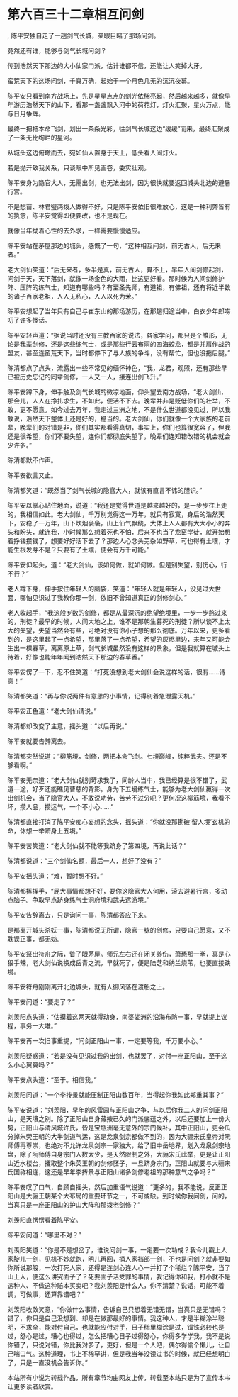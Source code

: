 # 第六百三十二章相互问剑
,  陈平安独自走了一趟剑气长城，亲眼目睹了那场问剑。
   竟然还有谁，能够与剑气长城问剑？
   传到浩然天下那边的大小仙家门派，估计谁都不信，还能让人笑掉大牙。
   蛮荒天下的这场问剑，千真万确，起始于一个月色几无的沉沉夜幕。
   陈平安只看到南方战场上，先是星星点点的剑光依稀亮起，然后越来越多，就像早年游历浩然天下的山下，看那一盏盏飘入河中的荷花灯，灯火汇聚，星火万点，能与日月争辉。
   最终一把把本命飞剑，划出一条条光彩，往剑气长城这边“缓缓”而来，最终汇聚成了一条无比绚烂的星河。
   从城头这边俯瞰而去，宛如仙人置身于天上，低头看人间灯火。
   若是抛开敌我关系，只谈眼中所见画卷，委实壮观。
   陈平安身为隐官大人，无需出剑，也无法出剑，因为很快就要返回城头北边的避暑行宫。
   不是愁苗、林君璧两拨人做得不好，只是陈平安依旧很难放心，这是一种利弊皆有的执念，陈平安觉得即便要改，也不是现在。
   就像当年拗着心性的去外求，一样需要慢慢适应。
   陈平安站在茅屋那边的城头，感慨了一句，“这种相互问剑，前无古人，后无来者。”
   老大剑仙笑道：“后无来者，多半是真，前无古人，算不上，早年人间剑修起剑，问剑于天，天下落剑，就像一场金色的大雨，比这更好看。那时候为人间剑修护阵、压阵的练气士，知道有哪些吗？有至圣先师，有道祖，有佛祖，还有将近半数的诸子百家老祖，人人无私心，人人以死为荣。”
   陈平安想起了当年只有自己与崔东山的那场游历，在那趟归途当中，白衣少年郎唠叨了许多怪话。
   陈平安轻声道：“据说当时还没有三教百家的说法，各家学问，都只是个雏形，无论是我辈剑修，还是这些练气士，或是那些行云布雨的四海蛟龙，都是并肩作战的盟友，甚至连蛮荒天下，当时都停下了与人族的争斗，没有帮忙，但也没拖后腿。”
   陈清都点了点头，流露出一些不常见的缅怀神色，“我，龙君，观照，还有那些早已被历史忘记的同辈剑修，一人又一人，接连出剑飞升。”
   陈平安蹲下身，伸手触及剑气长城的微凉地面，仰头望去南方战场，“老大剑仙，那会儿，人人在挣扎求生，不如此，便活不下去。晚辈并非是贬低你们的壮举，不敢，更不愿意。如今过去万年，我走过三洲之地，不是什么世道都没见过，所以我敢说，浩然天下整体上还是好的，稳当的。老大剑仙，你们就像一个大家族的老前辈，晚辈们的对错是非，你们其实都看得真切，事实上，你们也算很宽容了，但我还是很希望，你们不要失望，连你们都彻底失望了，晚辈们连知错改错的机会就会少许多。”
   陈清都默不作声。
   陈平安欲言又止。
   陈清都笑道：“既然当了剑气长城的隐官大人，就该有直言不讳的胆识。”
   陈平安以掌心贴住地面，说道：“我还是觉得世道是越来越好的，是一步步往上走的，我相信如此。老大剑仙，千万别觉得这一万年，就只有寂寞，身后的浩然天下，安稳了一万年，山下炊烟袅袅，山上仙气飘绕，大体上人人都有大大小小的奔头和盼头，就连我，小时候那么想着死也不怕，后来不也当了龙窑学徒，就开始想着挣钱攒钱了，想要好好活下去了？那边人心念头芜杂如野草，可也得有土壤，才能生根发芽不是？只要有了土壤，便会有万千可能。”
   陈平安仰起头，道：“老大剑仙，该如何做，就如何做。但是别失望，别伤心，行不行？”
   老人蹲下身，伸手按住年轻人的脑袋，笑道：“年轻人就是年轻人，没见过大世面，哪怕见识过了我教你那一剑，依旧不曾知道真正的剑修剑心。”
   老人收起手，“我这般岁数的剑修，都是从最深沉的绝望绝境里，一步一步熬过来的，刑徒？最早的时候，人间大地之上，谁不是那朝生暮死的刑徒？所以谈不上太大的失望，失望当然会有些，可绝对没有你小子想的那么彻底。万年以来，更多看到的，是这里起了一点希望，那里落了一点希望，希望的灰烬里边，来年又可能会生出一棵春草，离离原上草，剑气长城虽然没有这样的景象，但是我就算在城头上待着，好像也能年年闻到浩然天下那边的春草香。”
   陈平安愣了一下，忍不住笑道：“打死没想到老大剑仙会说这样的话，很有……诗意！”
   陈清都笑道：“再与你说两件有意思的小事情，记得别着急泄露天机。”
   陈平安正色道：“老大剑仙请说。”
   陈清都却改变了主意，摇头道：“以后再说。”
   陈平安就要告辞离去。
   陈清都突然说道：“柳筋境，剑修，两把本命飞剑。七境巅峰，纯粹武夫。还是不够看啊。”
   陈平安无奈道：“老大剑仙就别苛求我了，同龄人当中，我已经算是很不错了，武道一途，好歹还能瞧见曹慈的背影。身为下五境练气士，能够为老大剑仙赢得一次出剑机会，当了隐官大人，不敢说功劳，苦劳不过分吧？更何况这柳筋境，我看不坏，攒人品，攒运气，一个不小心……”
   陈清都直接打消了陈平安痴心妄想的念头，摇头道：“你就没那勘破‘留人境’玄机的命，休想一举跻身上五境。”
   陈平安苦笑道：“老大剑仙就不能等我跻身了第四境，再说此话？”
   陈清都说道：“三个剑仙名额，最后一人，想好了没有？”
   陈平安摇头道：“难，暂时想不好。”
   陈清都挥挥手，“屁大事情都想不好，要你这隐官大人何用，滚去避暑行宫，多动点脑子。争取早点跻身练气士洞府境和武夫远游境。”
   陈平安告辞离去，只是询问一事，陈清都答应下来。
   是那离开城头杀妖一事，陈清都说无所谓，隐官一脉的剑修，只要自己愿意，又不耽误正事，都无妨。
   陈平安祭出符舟之际，瞥了眼茅屋。师兄左右还在闭关养伤，萧愻那一拳，真是心狠手辣，老大剑仙说换成岳青之流，早就死了，便是陆芝和纳兰烧苇，也要直接跌境。
   陈平安符舟刚刚离开北边城头，就有人御风落在渡船之上。
   陈平安问道：“要走了？”
   刘羡阳点头道：“估摸着这两天就得动身，南婆娑洲的沿海布防一事，早就提上议程，事务一大堆。”
   陈平安再一次旧事重提，“问剑正阳山一事，一定要等我，千万要小心。”
   刘羡阳疑惑道：“若是没有见识过我的出剑，也就罢了，对付一座正阳山，至于这么小心翼翼吗？”
   陈平安点头道：“至于。相信我。”
   刘羡阳问道：“一个李抟景就能压制正阳山数百年，当得起你我如此郑重其事？”
   陈平安说道：“刘羡阳，早年的风雷园与正阳山之争，与以后你我二人的问剑正阳山，是天壤之别。除了正阳山自身藏掖已久的门派底蕴之外，以后还要加上一份大势，正阳山与清风城许氏，皆是宝瓶洲毫无意外的宗门候补，其中正阳山，更会瓜分掉朱荧王朝的大半剑道气运，这是龙泉剑宗都做不到的，因为大骊宋氏皇帝对阮师傅再尊崇，也绝对不允许龙泉剑宗一家独大，给了旧中岳地界，划入龙泉剑宗地盘，除了阮师傅自身宗门人数太少，是天然限制之外，大骊宋氏此举，更是让正阳山近水楼台，攫取整个朱荧王朝的剑修胚子，一旦跻身宗门，正阳山就要与大骊宋氏国祚相连，这还是早年李抟景与正阳山诸多剑修老祖的那种意气之争吗？”
   陈平安叹了口气，自顾自摇头，然后加重语气说道：“更多的，我不能说，反正正阳山是大骊王朝某个大布局的重要环节之一，不可或缺。到时候你我问剑，问的，当真只是一座正阳山的护山大阵和那拨老剑修？”
   刘羡阳直愣愣看着陈平安。
   陈平安问道：“哪里不对？”
   刘羡阳笑道：“你是不是想岔了，谁说问剑一事，一定要一次功成？我今儿戳上人家腚儿一剑，见机不妙就跑，明儿再回，捅人家裆部一剑，不也是问剑？就非要如你所说那般，一次打死人家，还得是连剑心连人心一并打了个稀烂？陈平安，当了山上人，便这么讲究面子了？死要面子活受罪的事情，我记得你和我，打小就不是这种人、不做这种赔本买卖吧？我刘羡阳是什么人，你不清楚？说话，可能不着调，可做事，还算靠谱吧？”
   刘羡阳收敛笑意，“你做什么事情，告诉自己只想着无错无错，当真只是无错吗？错了，你只是自己没想到、却是在做那最好的事情。我这种人，才是半糊涂半聪明，不求全，能对付自己，也就能应付对手，日子稀里糊涂是过，锱铢必较也是过，舒心是过，糟心也得过，怎么把糟心日子过得舒心，你得多学学我。我不是说你错了，只说对错，你比我对多了，更好，但是一个人吧，偶尔得偷个懒儿，让自己喘口气。这种道理，书上不稀罕讲，但是我当年没读过书的时候，就已经想明白了，只是一直没机会告诉你。”
  本站所有小说为转载作品，所有章节均由网友上传，转载至本站只是为了宣传本书让更多读者欣赏。